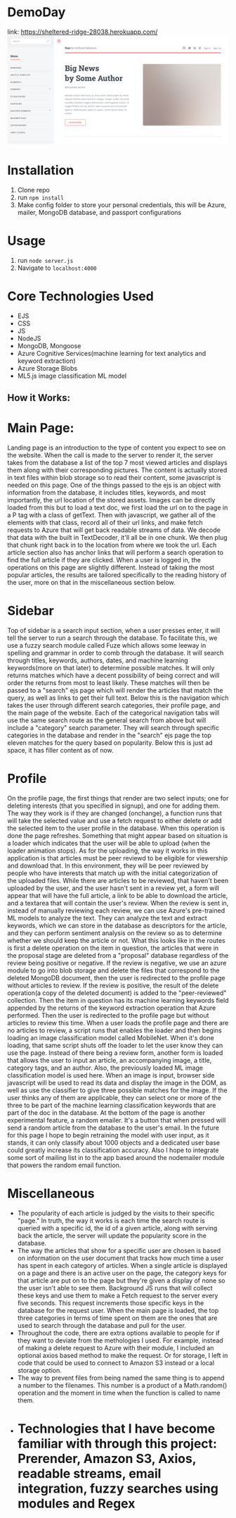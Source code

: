 # DemoDay
link: https://sheltered-ridge-28038.herokuapp.com/
![home page](public/images/Capture.PNG)
# Installation

1. Clone repo
2. run `npm install`
3. Make config folder to store your personal credentials, this will be Azure, mailer, MongoDB database, and passport configurations

# Usage

1. run `node server.js`
2. Navigate to `localhost:4000`

# Core Technologies Used
- EJS
- CSS 
- JS
- NodeJS
- MongoDB, Mongoose
- Azure Cognitive Services(machine learning for text analytics and keyword extraction)
- Azure Storage Blobs
- ML5.js image classification ML model

## How it Works:
# Main Page: 
Landing page is an introduction to the type of content you expect to see on the website. When the call is made to the server to render it, the server takes from the database a list of the top 7 most viewed articles and displays them along with their corresponding pictures. The content is actually stored in text files within blob storage so to read their content, some javascript is needed on this page. One of the things passed to the ejs is an object with information from the database, it includes titles, keywords, and most importantly, the url location of the stored assets. Images can be directly loaded from this but to load a text doc, we first load the url on to the page in a P tag with a class of getText. Then with javascript, we gather all of the elements with that class, record all of their url links, and make fetch requests to Azure that will get back readable streams of data. We decode that data with the built in TextDecoder, it'll all be in one chunk. We then plug that chunk right back in to the location from where we took the url. Each article section also has anchor links that will perform a search operation to find the full article if they are clicked. When a user is logged in, the operations on this page are slightly different. Instead of taking the most popular articles, the results are tailored specifically to the reading history of the user, more on that in the miscellaneous section below.
# Sidebar
Top of sidebar is a search input section, when a user presses enter, it will tell the server to run a search through the database. To facilitate this, we use a fuzzy search module called Fuze which allows some leeway in spelling and grammar in order to comb through the database. It will search through titles, keywords, authors, dates, and machine learning keywords(more on that later) to determine possible matches. It will only returns matches which have a decent possibility of being correct and will order the returns from most to least likely. These matches will then be passed to a "search" ejs page which will render the articles that match the query, as well as links to get their full text. Below this is the navigation which takes the user through different search categories, their profile page, and the main page of the website. Each of the categorical navigation tabs will use the same search route as the general search from above but will include a "category" search parameter. They will search through specific categories in the database and render in the "search" ejs page the top eleven matches for the query based on popularity. Below this is just ad space, it has filler content as of now.
# Profile
On the profile page, the first things that render are two select inputs; one for deleting interests (that you specified in signup), and one for adding them. The way they work is if they are changed (onchange), a function runs that will take the selected value and use a fetch request to either delete or add the selected item to the user profile in the database. When this operation is done the page refreshes. Something that might appear based on situation is a loader which indicates that the user will be able to upload (when the loader animation stops). As for the uploading, the way it works in this application is that articles must be peer reviewd to be eligible for viewership and download that. In this environment, they will be peer reviewed by people who have interests that match up with the initial categorization of the uploaded files. While there are articles to be reviewed, that haven't been uploaded by the user, and the user hasn't sent in a review yet, a form will appear that will have the full article, a link to be able to download the article, and a textarea that will contain the user's review. When the review is sent in, instead of manually reviewing each review, we can use Azure's pre-trained ML models to analyze the text. They can analyze the text and extract keywords, which we can store in the database as descriptors for the article, and they can perform sentiment analysis on the review so as to determine whether we should keep the article or not. What this looks like in the routes is first a delete operation on the item in question, the articles that were in the proposal stage are deleted from a "proposal" database regardless of the review being positive or negative. If the review is negative, we use an azure module to go into blob storage and delete the files that correspond to the deleted MongoDB document, then the user is redirected to the profile page without articles to review. If the review is positive, the result of the delete operation(a copy of the deleted document) is added to the "peer-reviewed" collection. Then the item in question has its machine learning keywords field appended by the returns of the keyword extraction operation that Azure performed. Then the user is redirected to the profile page but without articles to review this time. When a user loads the profile page and there are no articles to review, a script runs that enables the loader and then begins loading an image classification model called MobileNet. When it's done loading, that same script shuts off the loader to let the user know they can use the page. Instead of there being a review form, another form is loaded that allows the user to input an article, an accompanying image, a title, category tags, and an author. Also, the previously loaded ML image classification model is used here. When an image is input, browser side javascript will be used to read its data and display the image in the DOM, as well as use the classifier to give three possible matches for the image. If the user thinks any of them are applicable, they can select one or more of the three to be part of the machine learning classification keywords that are part of the doc in the database. At the bottom of the page is another experimental feature, a random emailer. It's a button that when pressed will send a random article from the database to the user's email. In the future for this page I hope to begin retraining the model with user input, as it stands, it can only classify about 1000 objects and a dedicated user base could greatly increase its classification accuracy. Also I hope to integrate some sort of mailing list in to the app based around the nodemailer module that powers the random email function.
# Miscellaneous 
- The popularity of each article is judged by the visits to their specific "page." In truth, the way it works is each time the search route is queried with a specific id, the id of a given article, along with serving back the article, the server will update the popularity score in the database. 
- The way the articles that show for a specific user are chosen is based on information on the user document that tracks how much time a user has spent in each category of articles. When a single article is displayed on a page and there is an active user on the page, the category keys for that article are put on to the page but they're given a display of none so the user isn't able to see them. Background JS runs that will collect these keys and use them to make a Fetch request to the server every five seconds. This request increments those specific keys in the database for the request user. When the main page is loaded, the top three categories in terms of time spent on them are the ones that are used to search through the database and pull for the user.
- Throughout the code, there are extra options available to people for if they want to deviate from the methologies I used. For example, instead of making a delete request to Azure with their module, I included an optional axios based method to make the request. Or for storage, I left in code that could be used to connect to Amazon S3 instead or a local storage option.
- The way to prevent files from being named the same thing is to append a number to the filenames. This number is a product of a Math.random() operation and the moment in time when the function is called to name them. 
- # Technologies that I have become familiar with through this project: Prerender, Amazon S3, Axios, readable streams, email integration, fuzzy searches using modules and Regex


